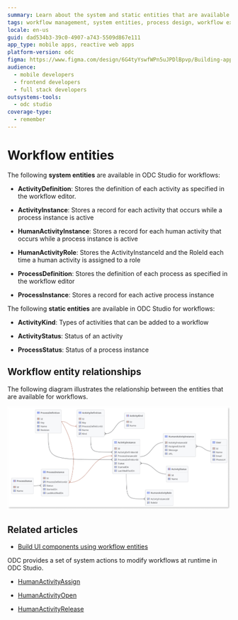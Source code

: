 ```yaml
---
summary: Learn about the system and static entities that are available in ODC Studio for workflows
tags: workflow management, system entities, process design, workflow execution, workflow automation
locale: en-us
guid: dad534b3-39c0-4907-a743-5509d867e111
app_type: mobile apps, reactive web apps
platform-version: odc
figma: https://www.figma.com/design/6G4tyYswfWPn5uJPDlBpvp/Building-apps?node-id=6233-7
audience:
  - mobile developers
  - frontend developers
  - full stack developers
outsystems-tools:
  - odc studio
coverage-type:
  - remember
---
```


# Workflow entities

The following **system entities** are available in ODC Studio for workflows:


* **ActivityDefinition**: Stores the definition of each activity as specified in the workflow editor.

* **ActivityInstance**: Stores a record for each activity that occurs while a process instance is active

* **HumanActivityInstance**: Stores a record for each human activity that occurs while a process instance is active
  
* **HumanActivityRole**: Stores the ActivityInstanceId and the RoleId each time a human activity is assigned to a role

* **ProcessDefinition**: Stores the definition of each process as specified in the workflow editor

* **ProcessInstance**: Stores a record for each active process instance

The following **static entities** are available in ODC Studio for workflows:

* **ActivityKind**: Types of activities that can be added to a workflow

* **ActivityStatus**: Status of an activity 

* **ProcessStatus**: Status of a process instance 

## Workflow entity relationships 

The following diagram illustrates the relationship between the entities that are available for workflows. 
                                                                       
![Diagram illustrating the relationships between workflow entities](images/workflow-entities-odcs.png "Workflow entity relationships")

## Related articles

* [Build UI components using workflow entities](filter-workflows.md)

ODC provides a set of system actions to modify workflows at runtime in ODC Studio. 

* [HumanActivityAssign](../../reference/system-actions/workflows.md#humanactivityassign)

* [HumanActivityOpen](../../reference/system-actions/workflows.md#humanactivityopen)

* [HumanActivityRelease](../../reference/system-actions/workflows.md#humanactivityrelease)



